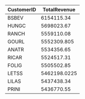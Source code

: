 | CustomerID | TotalRevenue |
| --- | --- |
| BSBEV | 6154115.34 |
| HUNGC | 5698023.67 |
| RANCH | 5559110.08 |
| GOURL | 5552309.805 |
| ANATR | 5534356.65 |
| RICAR | 5524517.31 |
| FOLIG | 5505502.85 |
| LETSS | 5462198.0225 |
| LILAS | 5437438.34 |
| PRINI | 5436770.55 |
